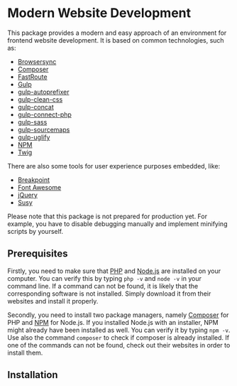 # Modern Website Development

This package provides a modern and easy approach of an environment for frontend website development. It is based on common technologies, such as:

- [Browsersync](https://www.browsersync.io/)
- [Composer](https://getcomposer.org/)
- [FastRoute](https://github.com/nikic/FastRoute)
- [Gulp](http://gulpjs.com/)
- [gulp-autoprefixer](https://github.com/sindresorhus/gulp-autoprefixer)
- [gulp-clean-css](https://github.com/scniro/gulp-clean-css)
- [gulp-concat](https://github.com/contra/gulp-concat)
- [gulp-connect-php](https://github.com/micahblu/gulp-connect-php)
- [gulp-sass](https://github.com/dlmanning/gulp-sass)
- [gulp-sourcemaps](https://github.com/floridoo/gulp-sourcemaps)
- [gulp-uglify](https://github.com/terinjokes/gulp-uglify)
- [NPM](https://www.npmjs.com/)
- [Twig](http://twig.sensiolabs.org/)

There are also some tools for user experience purposes embedded, like:

- [Breakpoint](http://breakpoint-sass.com/)
- [Font Awesome](http://fontawesome.io/)
- [jQuery](https://jquery.com/)
- [Susy](http://susy.oddbird.net/)

Please note that this package is not prepared for production yet. For example, you have to disable debugging manually and implement minifying scripts by yourself.

## Prerequisites

Firstly, you need to make sure that [PHP](https://secure.php.net/) and [Node.js](https://nodejs.org/) are installed on your computer. You can verify this by typing `php -v` and `node -v` in your command line. If a command can not be found, it is likely that the corresponding software is not installed. Simply download it from their websites and install it properly.

Secondly, you need to install two package managers, namely [Composer](https://getcomposer.org/) for PHP and [NPM](https://www.npmjs.com/) for Node.js. If you installed Node.js with an installer, NPM might already have been installed as well. You can verify it by typing `npm -v`. Use also the command `composer` to check if composer is already installed. If one of the commands can not be found, check out their websites in order to install them.

## Installation